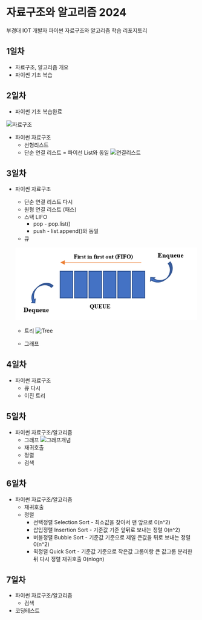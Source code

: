 # 자료구조와 알고리즘 2024
부경대 IOT 개발자 파이썬 자료구조와 알고리즘 학습 리포지토리

## 1일차
- 자료구조, 알고리즘 개요
- 파이썬 기초 복습

## 2일차
- 파이썬 기초 복습완료

![자료구조](https://t1.daumcdn.net/cfile/tistory/23202B4C53FDC5600C)

- 파이썬 자료구조
    - 선형리스트
    - 단순 연결 리스트 = 파이선 List와 동일
![연결리스트](https://upload.wikimedia.org/wikipedia/commons/9/9c/Single_linked_list.png)

## 3일차
- 파이썬 자료구조
    - 단순 연결 리스트 다시
    - 원형 연결 리스트 (패스)
    - 스택 LIFO
        - pop - pop.list()
        - push - list.append()와 동일
    - 큐

    ![queue](https://raw.githubusercontent.com/znah54/ds-and-algorithm-2024/main/images/queue.png)

    - 트리
    ![Tree](https://kahee.github.io//assets/post_img/tree3.png)

    - 그래프

## 4일차
- 파이썬 자료구조
    - 큐 다시
    - 이진 트리

## 5일차
- 파이썬 자료구조/알고리즘
    - 그래프
    ![그래프개념]()
    - 재귀호출
    - 정렬
    - 검색

## 6일차
- 파이썬 자료구조/알고리즘
    - 재귀호출
    - 정렬
        - 선택정렬 Selection Sort - 최소값을 찾아서 맨 앞으로 0(n^2)
        - 삽입정렬 Insertion Sort - 기준값 기준 앞뒤로 보내는 정렬 0(n^2)
        - 버블정렬 Bubble Sort - 기준값 기준으로 제일 큰값을 뒤로 보내는 정렬 0(n^2)
        - 퀵정렬   Quick Sort - 기준값 기준으로 작은값 그룹이랑 큰 값그룹 분리한뒤 다시 정렬 재귀호출  0(nlogn)

## 7일차
- 파이썬 자료구조/알고리즘
    - 검색
- 코딩테스트

